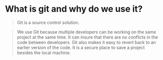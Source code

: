 # What is git and why do we use it?

>Git is a source control solution.

>We use Git because multiple developers can be working on the same project at the same time.  It can insure that there are no conflicts in the code between developers.  Git also makes it easy to revert back to an earlier version of the code.  It is a secure place to save a project besides the local machine.